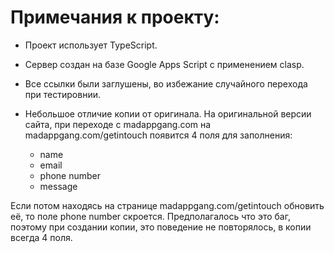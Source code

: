 # Примечания к проекту:

* Проект использует TypeScript.

* Сервер создан на базе Google Apps Script с применением clasp.

* Все ссылки были заглушены, во избежание случайного перехода при тестировнии.

* Небольшое отличие копии от оригинала.
На оригинальной версии сайта, при переходе с madappgang.com на madappgang.com/getintouch появится 4 поля для заполнения:
    * name
    * email
    * phone number
    * message

Eсли потом находясь на странице madappgang.com/getintouch обновить её, то поле phone number скроется.
Предполагалось что это баг, поэтому при создании копии, это поведение не повторялось, в копии всегда 4 поля.